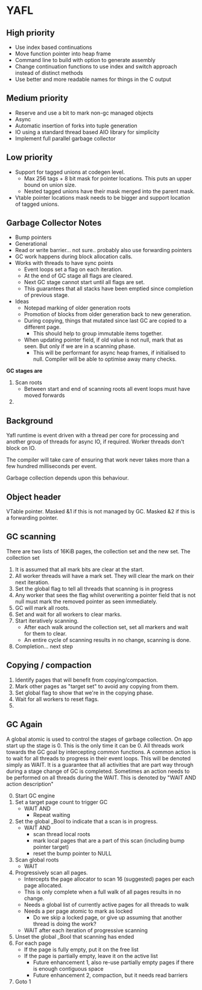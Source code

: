 YAFL
====

High priority
-------------

* Use index based continuations
* Move function pointer into heap frame
* Command line to build with option to generate assembly
* Change continuation functions to use index and switch approach instead of distinct methods
* Use better and more readable names for things in the C output

Medium priority
---------------

* Reserve and use a bit to mark non-gc managed objects
* Async
* Automatic insertion of forks into tuple generation
* IO using a standard thread based AIO library for simplicity
* Implement full parallel garbage collector

Low priority
------------

* Support for tagged unions at codegen level. 
  * Max 256 tags + 8 bit mask for pointer locations. This puts an upper bound on union size.
  * Nested tagged unions have their mask merged into the parent mask.
* Vtable pointer locations mask needs to be bigger and support location of tagged unions.

Garbage Collector Notes
-----------------------

* Bump pointers
* Generational
* Read or write barrier... not sure..  probably also use forwarding pointers
* GC work happens during block allocation calls.
* Works with threads to have sync points
  * Event loops set a flag on each iteration.
  * At the end of GC stage all flags are cleared.
  * Next GC stage cannot start until all flags are set.
  * This guarantees that all stacks have been emptied since completion of previous stage.
* Ideas
  * Notepad marking of older generation roots
  * Promotion of blocks from older generation back to new generation.
  * During copying, things that mutated since last GC are copied to a different page.
    * This should help to group immutable items together.
  * When updating pointer field, if old value is not null, mark that as seen. But only if we are in a scanning phase.  
    * This will be performant for async heap frames, if initialised to null. Compiler will be able to optimise away many checks.


**GC stages are**

1. Scan roots
   * Between start and end of scanning roots all event loops must have moved forwards
2. 


Background
----------

Yafl runtime is event driven with a thread per core for processing and
another group of threads for async IO, if required. Worker threads
don't block on IO.

The compiler will take care of ensuring that work never takes more than
a few hundred milliseconds per event.

Garbage collection depends upon this behaviour.


Object header
-------------

VTable pointer.
Masked &1 if this is not managed by GC.
Masked &2 if this is a forwarding pointer.


GC scanning
----------

There are two lists of 16KiB pages, the collection set and the new
set. The collection set

1. It is assumed that all mark bits are clear at the start.
2. All worker threads will have a mark set. They will clear the mark on their next iteration.
3. Set the global flag to tell all threads that scanning is in progress
4. Any worker that sees the flag whilst overwriting a pointer field that is not null
   must mark the removed pointer as seen immediately.
5. GC will mark all roots.
6. Set and wait for all workers to clear marks.
7. Start iteratively scanning.
   * After each walk around the collection set, set all markers and wait for them to clear.
   * An entire cycle of scanning results in no change, scanning is done.
8. Completion...  next step

Copying / compaction
--------------------

1. Identify pages that will benefit from copying/compaction.
2. Mark other pages as "target set" to avoid any copying from them.
3. Set global flag to show that we're in the copying phase.
4. Wait for all workers to reset flags.
5. 






GC Again
--------

A global atomic is used to control the stages of garbage collection.
On app start up the stage is 0. This is the only time it can be 0.
All threads work towards the GC goal by intercepting common functions.
A common action is to wait for all threads to progress in their event loops.
This will be denoted simply as WAIT. It is a guarantee that all activities
that are part way through during a stage change of GC is completed.
Sometimes an action needs to be performed on all threads during the WAIT.
This is denoted by "WAIT AND action description"

0. Start GC engine
1. Set a target page count to trigger GC
   * WAIT AND
      * Repeat waiting
2. Set the global _Bool to indicate that a scan is in progress.
   * WAIT AND
      * scan thread local roots
      * mark local pages that are a part of this scan (including bump pointer target)
      * reset the bump pointer to NULL 
3. Scan global roots
   * WAIT
4. Progressively scan all pages.
   * Intercepts the page allocator to scan 16 (suggested) pages per each page allocated.
   * This is only complete when a full walk of all pages results in no change.
   * Needs a global list of currently active pages for all threads to walk
   * Needs a per page atomic to mark as locked
      * Do we skip a locked page, or give up assuming that another thread is doing the work?
   * WAIT after each iteration of progressive scanning
5. Unset the global _Bool that scanning has ended
6. For each page
   * If the page is fully empty, put it on the free list
   * If the page is partially empty, leave it on the active list
      * Future enhancement 1, also re-use partially empty pages if there is enough contiguous space
      * Future enhancement 2, compaction,  but it needs read barriers
7. Goto 1


